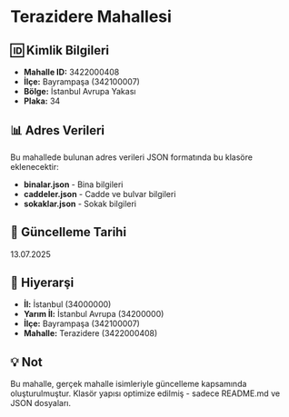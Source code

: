 # Terazidere Mahallesi

## 🆔 Kimlik Bilgileri
- **Mahalle ID:** 3422000408
- **İlçe:** Bayrampaşa (342100007)
- **Bölge:** İstanbul Avrupa Yakası
- **Plaka:** 34

## 📊 Adres Verileri
Bu mahallede bulunan adres verileri JSON formatında bu klasöre eklenecektir:
- **binalar.json** - Bina bilgileri
- **caddeler.json** - Cadde ve bulvar bilgileri
- **sokaklar.json** - Sokak bilgileri

## 📅 Güncelleme Tarihi
13.07.2025

## 🔗 Hiyerarşi
- **İl:** İstanbul (34000000)
- **Yarım İl:** İstanbul Avrupa (34200000)
- **İlçe:** Bayrampaşa (342100007)
- **Mahalle:** Terazidere (3422000408)

## 💡 Not
Bu mahalle, gerçek mahalle isimleriyle güncelleme kapsamında oluşturulmuştur.
Klasör yapısı optimize edilmiş - sadece README.md ve JSON dosyaları.
